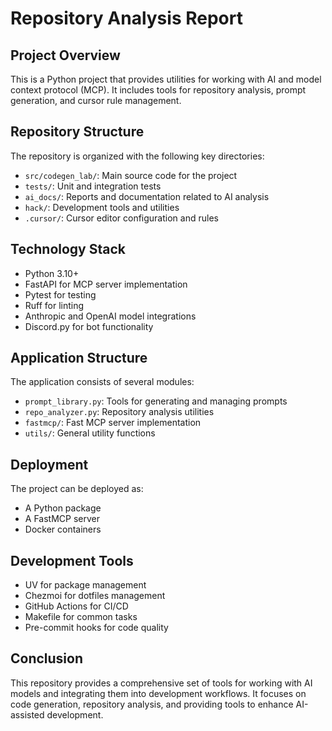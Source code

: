# Repository Analysis Report

## Project Overview
This is a Python project that provides utilities for working with AI and model context protocol (MCP). It includes tools for repository analysis, prompt generation, and cursor rule management.

## Repository Structure
The repository is organized with the following key directories:
- `src/codegen_lab/`: Main source code for the project
- `tests/`: Unit and integration tests
- `ai_docs/`: Reports and documentation related to AI analysis
- `hack/`: Development tools and utilities
- `.cursor/`: Cursor editor configuration and rules

## Technology Stack
- Python 3.10+
- FastAPI for MCP server implementation
- Pytest for testing
- Ruff for linting
- Anthropic and OpenAI model integrations
- Discord.py for bot functionality

## Application Structure
The application consists of several modules:
- `prompt_library.py`: Tools for generating and managing prompts
- `repo_analyzer.py`: Repository analysis utilities
- `fastmcp/`: Fast MCP server implementation
- `utils/`: General utility functions

## Deployment
The project can be deployed as:
- A Python package
- A FastMCP server
- Docker containers

## Development Tools
- UV for package management
- Chezmoi for dotfiles management
- GitHub Actions for CI/CD
- Makefile for common tasks
- Pre-commit hooks for code quality

## Conclusion
This repository provides a comprehensive set of tools for working with AI models and integrating them into development workflows. It focuses on code generation, repository analysis, and providing tools to enhance AI-assisted development.
